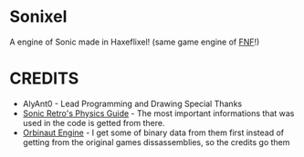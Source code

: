 # Sonixel
A engine of Sonic made in Haxeflixel! (same game engine of [FNF](http://github.com/FunkinCrew/Funkin)!)

# CREDITS
* AlyAnt0 - Lead Programming and Drawing
Special Thanks
* [Sonic Retro's Physics Guide](https://info.sonicretro.org/Sonic_Physics_Guide) - The most important informations that was used in the code is getted from there.
* [Orbinaut Engine](https://nolink.aaaaa) - I get some of binary data from them first instead of getting from the original games dissassemblies, so the credits go them
